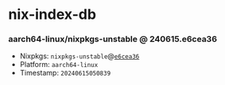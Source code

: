 # nix-index-db
### aarch64-linux/nixpkgs-unstable @ 240615.e6cea36
- Nixpkgs: `nixpkgs-unstable`@[`e6cea36`](https://github.com/NixOS/nixpkgs/commit/e6cea36f83499eb4e9cd184c8a8e823296b50ad5)
- Platform: `aarch64-linux`
- Timestamp: `20240615050839`
